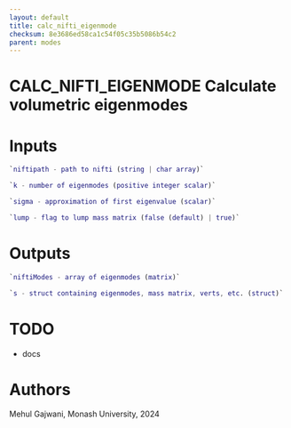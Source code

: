 ```yaml
---
layout: default
title: calc_nifti_eigenmode
checksum: 8e3686ed58ca1c54f05c35b5086b54c2
parent: modes
---
```



 
# CALC_NIFTI_EIGENMODE Calculate volumetric eigenmodes
 
# Inputs
```matlab
`niftipath - path to nifti (string | char array)`
```
```matlab
`k - number of eigenmodes (positive integer scalar)`
```
```matlab
`sigma - approximation of first eigenvalue (scalar)`
```
```matlab
`lump - flag to lump mass matrix (false (default) | true)`
```
 
# Outputs
```matlab
`niftiModes - array of eigenmodes (matrix)`
```
```matlab
`s - struct containing eigenmodes, mass matrix, verts, etc. (struct)`
```
 
# TODO
-  docs 
 
# Authors

Mehul Gajwani, Monash University, 2024

